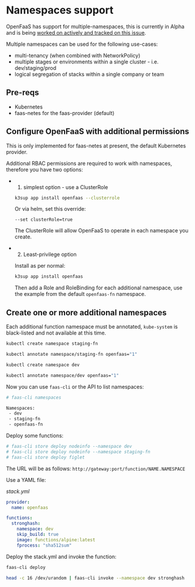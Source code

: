 # Namespaces support

OpenFaaS has support for multiple-namespaces, this is currently in Alpha and is being [worked on actively and tracked on this issue](https://github.com/openfaas/faas-netes/issues/511).

Multiple namespaces can be used for the following use-cases:

* multi-tenancy (when combined with NetworkPolicy)
* multiple stages or environments within a single cluster - i.e. dev/staging/prod
* logical segregation of stacks within a single company or team

## Pre-reqs

* Kubernetes
* faas-netes for the faas-provider (default)

## Configure OpenFaaS with additional permissions

This is only implemented for faas-netes at present, the default Kubernetes provider.

Additional RBAC permissions are required to work with namespaces, therefore you have two options:

* 1) simplest option - use a ClusterRole

    ```sh
    k3sup app install openfaas --clusterrole
    ```

    Or via helm, set this override:

    ```
    --set clusterRole=true
    ```

    The ClusterRole will allow OpenFaaS to operate in each namespace you create.


* 2) Least-privilege option

    Install as per normal:

    ```sh
    k3sup app install openfaas
    ```

    Then add a Role and RoleBinding for each additional namespace, use the example from the default `openfaas-fn` namespace.

## Create one or more additional namespaces

Each additional function namespace must be annotated, `kube-system` is black-listed and not available at this time.

```sh
kubectl create namespace staging-fn

kubectl annotate namespace/staging-fn openfaas="1"

kubectl create namespace dev

kubectl annotate namespace/dev openfaas="1"
```

Now you can use `faas-cli` or the API to list namespaces:

```sh
# faas-cli namespaces

Namespaces:
 - dev
 - staging-fn
 - openfaas-fn
```

Deploy some functions:

```sh
# faas-cli store deploy nodeinfo --namespace dev
# faas-cli store deploy nodeinfo --namespace staging-fn
# faas-cli store deploy figlet
```

The URL will be as follows: `http://gateway:port/function/NAME.NAMESPACE`

Use a YAML file:

*stack.yml*

```yaml
provider:
  name: openfaas

functions:
  stronghash:
    namespace: dev
    skip_build: true
    image: functions/alpine:latest
    fprocess: "sha512sum"
```

Deploy the stack.yml and invoke the function:

```sh
faas-cli deploy

head -c 16 /dev/urandom | faas-cli invoke --namespace dev stronghash
```
